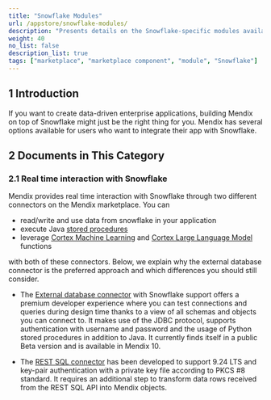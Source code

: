 ```yaml
---
title: "Snowflake Modules"
url: /appstore/snowflake-modules/
description: "Presents details on the Snowflake-specific modules available in the Mendix Marketplace."
weight: 40
no_list: false
description_list: true
tags: ["marketplace", "marketplace component", "module", "Snowflake"]
---
```


## 1 Introduction

If you want to create data-driven enterprise applications, building Mendix on top of Snowflake might just be the right thing for you. Mendix has several options available for users who want to integrate their app with Snowflake. 

## 2 Documents in This Category

### 2.1 Real time interaction with Snowflake  

Mendix provides real time interaction with Snowflake through two different connectors on the Mendix marketplace. You can 
* read/write and use data from snowflake in your application
* execute Java [stored procedures](https://docs.snowflake.com/en/developer-guide/stored-procedure/stored-procedures-overview)
* leverage [Cortex Machine Learning](https://docs.snowflake.com/en/guides-overview-ml-functions) and [Cortex Large Language Model](https://docs.snowflake.com/en/user-guide/snowflake-cortex/llm-functions) functions

with both of these connectors. Below, we explain why the external database connector is the preferred approach and which differences you should still consider.

* The [External database connector](https://marketplace.mendix.com/link/component/2888) with Snowflake support offers a premium developer experience where you can test connections and queries during design time thanks to a view of all schemas and objects you can connect to. It makes use of the JDBC protocol, supports authentication with username and password and the usage of Python stored procedures in addition to Java. It currently finds itself in a public Beta version and is available in Mendix 10. 

* The [REST SQL connector](https://marketplace.mendix.com/link/component/225717) has been developed to support 9.24 LTS and key-pair authentication with a private key file according to PKCS #8 standard. It requires an additional step to transform data rows received from the REST SQL API into Mendix objects.
